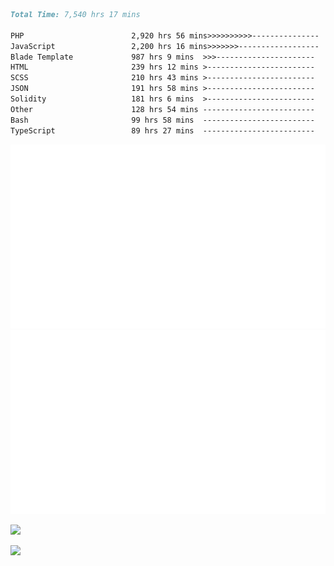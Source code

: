 <!--START_SECTION:waka-->

```markdown
Total Time: 7,540 hrs 17 mins

PHP                        2,920 hrs 56 mins>>>>>>>>>>---------------   38.09 %
JavaScript                 2,200 hrs 16 mins>>>>>>>------------------   28.69 %
Blade Template             987 hrs 9 mins  >>>----------------------   12.87 %
HTML                       239 hrs 12 mins >------------------------   03.12 %
SCSS                       210 hrs 43 mins >------------------------   02.75 %
JSON                       191 hrs 58 mins >------------------------   02.50 %
Solidity                   181 hrs 6 mins  >------------------------   02.36 %
Other                      128 hrs 54 mins -------------------------   01.68 %
Bash                       99 hrs 58 mins  -------------------------   01.30 %
TypeScript                 89 hrs 27 mins  -------------------------   01.17 %
```

<!--END_SECTION:waka-->

![](https://raw.githubusercontent.com/DrMaxis/github-stats-transparent/output/generated/overview.svg)
![](https://raw.githubusercontent.com/DrMaxis/github-stats-transparent/output/generated/languages.svg)

![](https://git-readme-stats-drmaxis-projects.vercel.app/api?username=drmaxis&show_icons=true&theme=outrun&count_private=true&show=reviews,discussions_started,discussions_answered,prs_merged,prs_merged_percentage&custom_title=2024%20Github%20Rank)
 
<a href="https://count.getloli.com/"><img src="https://count.getloli.com/get/@:maxis-the-alchemist?theme=rule34"></a>
<!-- https://count.getloli.com/get/@alchemist?theme=rule34 -->
<br>
